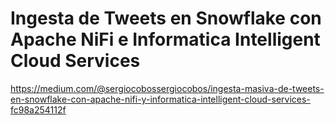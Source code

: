 # Ingesta de Tweets en Snowflake con Apache NiFi e Informatica Intelligent Cloud Services

https://medium.com/@sergiocobossergiocobos/ingesta-masiva-de-tweets-en-snowflake-con-apache-nifi-y-informatica-intelligent-cloud-services-fc98a254112f